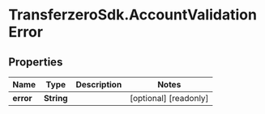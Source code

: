 # TransferzeroSdk.AccountValidationError

## Properties

Name | Type | Description | Notes
------------ | ------------- | ------------- | -------------
**error** | **String** |  | [optional] [readonly] 


